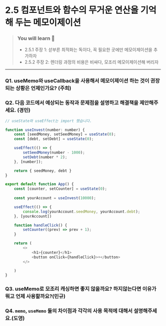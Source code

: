# 2.5 컴포넌트와 함수의 무거운 연산을 기억해 두는 메모이제이션

> ### You will learn 📝
>- 2.5.1 주장 1: 섣부른 최적화는 독이다, 꼭 필요한 곳에만 메모이제이션을 추가하자
>- 2.5.2 주장 2: 렌더링 과정의 비용은 비싸다, 모조리 메모이제이션해 버리자

---

### Q1. useMemo와 useCallback을 사용해서 메모이제이션 하는 것이 권장되는 상황은 언제인가요? (주희)

### Q2. 다음 코드에서 예상되는 동작과 문제점을 설명하고 해결책을 제안해주세요. (경민)

```javascript
// useState와 useEffect는 import 했습니다.

function useInvest(number: number) {
    const [seedMoney, setSeedMoney] = useState(0);
    const [debt, setDebt] = useState(0);

    useEffect(() => {
        setSeedMoney(number - 1000);
        setDebt(number * 2);
    }, [number]);

    return { seedMoney, debt }
}

export default function App() {
    const [counter, setCounter] = useState(0);
    
    const yourAccount = useInvest(10000);

    useEffect(() => {
        console.log(yourAccount.seedMoney, yourAccount.debt);
    }, [yourAccount])

    function handleClick() {
        setCounter((prev) => prev + 1);
    }

    return (
        <>
            <h1>{counter}</h1>
            <button onClick={handleClick}>+</button>
        </>

    )
}
```

### Q3. useMemo로 모조리 캐싱하면 좋지 않을까요? 하지않는다면 이유가뭐고 언제 사용할까요?(민규)

### Q4. `memo`, `useMemo` 둘의 차이점과 각각의 사용 목적에 대해서 설명해주세요.(도영)